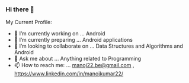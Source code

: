 ### Hi there 👋

My Current Profile:

- 🔭 I’m currently working on ... Android
- 🌱 I’m currently preparing ...  Android applications 
- 👯 I’m looking to collaborate on ... Data Structures and Algorithms and Android
- 💬 Ask me about ... Anything related to Programming 
- 📫 How to reach me: ... manoj22.be@gmail.com , https://www.linkedin.com/in/manojkumar22/

